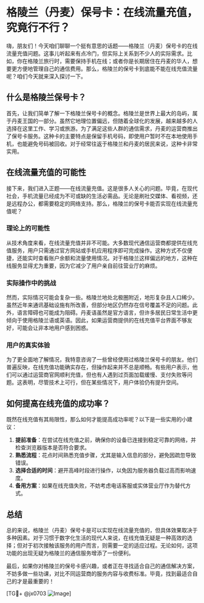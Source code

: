# 格陵兰（丹麦）保号卡：在线流量充值，究竟行不行？

嗨，朋友们！今天咱们聊聊一个挺有意思的话题——格陵兰（丹麦）保号卡的在线流量充值问题。这事儿听起来有点冷门，但实际上关系到不少人的实际需求。比如，你在格陵兰旅行时，需要保持手机在线；或者你是长期居住在丹麦的华人，想要更方便地管理自己的通信费用。那么，格陵兰的保号卡到底能不能在线充值流量呢？咱们今天就来深入探讨一下。

## 什么是格陵兰保号卡？

首先，让我们简单了解一下格陵兰保号卡的概念。格陵兰是世界上最大的岛屿，属于丹麦王国的一部分。虽然它地理位置偏远，但随着全球化的发展，越来越多的人选择在这里工作、学习或旅游。为了满足这些人群的通信需求，丹麦的运营商推出了保号卡服务。这种卡的主要特点是保留手机号码，即使用户暂时不在本地使用手机，也能避免号码被回收。对于经常往返于格陵兰和丹麦的居民来说，这种卡非常实用。

## 在线流量充值的可能性

接下来，我们进入正题——在线流量充值。这是很多人关心的问题。毕竟，在现代社会，手机流量已经成为不可或缺的生活必需品。无论是刷社交媒体、看视频，还是远程办公，都需要稳定的网络支持。那么，格陵兰的保号卡能否实现在线流量充值呢？

### 理论上的可能性

从技术角度来看，在线流量充值并非不可能。大多数现代通信运营商都提供在线充值服务，用户只需通过官方网站或手机应用程序即可完成操作。这种方式不仅便捷，还能实时查看账户余额和流量使用情况。对于格陵兰这样偏远的地方，这种在线服务显得尤为重要，因为它减少了用户亲自前往营业厅的麻烦。

### 实际操作中的挑战

然而，实际情况可能会复杂一些。格陵兰地处北极圈附近，地形复杂且人口稀少。虽然近年来通讯基础设施有所改善，但部分地区仍然存在信号覆盖不足的问题。此外，语言障碍也可能成为阻碍。丹麦语虽然是官方语言，但许多居民日常生活中更倾向于使用格陵兰语或英语。因此，如果运营商提供的在线充值平台界面不够友好，可能会让非本地用户感到困惑。

### 用户的真实体验

为了更全面地了解情况，我特意咨询了一些曾经使用过格陵兰保号卡的朋友。他们普遍反映，在线充值功能确实存在，但操作起来并不总是顺畅。有些用户表示，他们可以通过运营商官网顺利充值，但也有人遇到过页面加载缓慢、支付失败等问题。这表明，尽管技术上可行，但在某些情况下，用户体验仍有提升空间。

## 如何提高在线充值的成功率？

既然在线充值有其局限性，那么如何才能提高成功率呢？以下是一些实用的小建议：

1. **提前准备**：在尝试在线充值之前，确保你的设备已连接到稳定可靠的网络，并检查浏览器版本是否符合要求。
2. **熟悉流程**：花点时间熟悉充值步骤，尤其是输入信息的部分，避免因疏忽导致错误。
3. **选择合适的时间**：避开高峰时段进行操作，以免因为服务器负载过高而影响速度。
4. **备用方案**：如果在线充值失败，不妨考虑电话客服或实体营业厅作为替代方式。

## 总结

总的来说，格陵兰（丹麦）保号卡是可以实现在线流量充值的，但具体效果取决于多种因素。对于习惯于数字化生活的现代人来说，在线充值无疑是一种高效的选择；但对于初次接触该服务的用户而言，则需要一定的适应过程。无论如何，这项功能的出现无疑为格陵兰的通信服务增添了一份便利。

最后，如果你对格陵兰的保号卡感兴趣，或者正在寻找适合自己的通信解决方案，不妨多做一些功课，对比不同运营商的服务内容与收费标准。毕竟，找到最适合自己的才是最重要的！

[TG💪+ @jx0703 ![Image](https://github.com/user-attachments/assets/dbca1d08-cadb-493c-b0ec-ad6f7a83f270)]